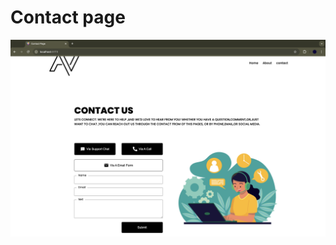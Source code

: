 # Contact page 

<img width="1387" alt="img" src="https://github.com/Ashishvelhal/ContactUs/blob/main/project/public/imagees/ContactPage.png">

